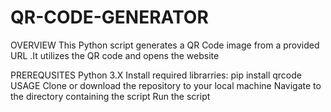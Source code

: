 # QR-CODE-GENERATOR
OVERVIEW
This Python script generates a QR Code image from a provided URL .It utilizes the QR code and opens the website

PREREQUSITES
Python 3.X
Install required librarries: pip install qrcode
USAGE
Clone or download the repository to your local machine
Navigate to the directory containing the script
Run the script
